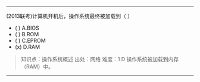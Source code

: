 ---
(2013联考)计算机开机后，操作系统最终被加载到（ ）
- ( ) A.BIOS
- ( ) B.ROM
- ( ) C.EPROM
- (x) D.RAM 

> 知识点：操作系统概述
> 出处：网络
> 难度：1
> D 操作系统被加载到内存（RAM）中。


---